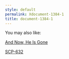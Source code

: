 ```yaml
---
style: default
permalink: Xdocument-1384-1
title: document-1384-1
---
```

You may also like:

[And Now, He Is Gone](http://scp-wiki.net/and-now-he-is-gone)

[SCP-632](http://scp-wiki.net/scp-632)
